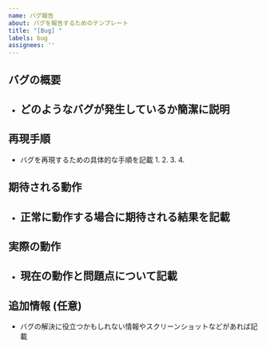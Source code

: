 ```yaml
---
name: バグ報告
about: バグを報告するためのテンプレート
title: "[Bug] "
labels: bug
assignees: ''
---
```


## バグの概要

- どのようなバグが発生しているか簡潔に説明
  - 

## 再現手順

- バグを再現するための具体的な手順を記載
  1. 
  2. 
  3. 
  4. 

## 期待される動作

- 正常に動作する場合に期待される結果を記載
  - 

## 実際の動作

- 現在の動作と問題点について記載
  - 

## 追加情報 (任意)

- バグの解決に役立つかもしれない情報やスクリーンショットなどがあれば記載
